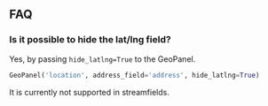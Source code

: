 ## FAQ

### Is it possible to hide the lat/lng field?

Yes, by passing `hide_latlng=True` to the GeoPanel.

```python
GeoPanel('location', address_field='address', hide_latlng=True)
```

It is currently not supported in streamfields.

